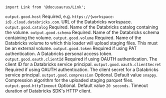 ```mdx-code-block
import Link from '@docusaurus/Link';
```

<tr>
    <td><code>output.good.host</code></td>
    <td>Required, e.g. <code>https://&#123;workspace-id&#125;.cloud.databricks.com</code>.  URL of the Databricks workspace.</td>
</tr>
<tr>
    <td><code>output.good.catalog</code></td>
    <td>Required. Name of the Databricks catalog containing the volume.</td>
</tr>
<tr>
    <td><code>output.good.schema</code></td>
    <td>Required. Name of the Databricks schema containing the volume.</td>
</tr>
<tr>
    <td><code>output.good.volume</code></td>
    <td>Required. Name of the Databricks volume to which this loader will upload staging files.  This must be an <Link to="https://docs.databricks.com/aws/en/volumes/managed-vs-external">external</Link> volume.</td>
</tr>
<tr>
    <td><code>output.good.token</code></td>
    <td>Required if using PAT authentication. A Databricks <Link to="https://docs.databricks.com/aws/en/dev-tools/auth">personal access token</Link>.</td>
</tr>
<tr>
    <td><code>output.good.oauth.clientId</code></td>
    <td>Required if using OAUTH authentication. The client ID for a Databricks <Link to="https://docs.databricks.com/aws/en/dev-tools/auth/oauth-m2m">service principal</Link>.</td>
</tr>
<tr>
    <td><code>output.good.oauth.clientSecret</code></td>
    <td>Required if using OAUTH authentication. The client secret for a Databricks <Link to="https://docs.databricks.com/aws/en/dev-tools/auth/oauth-m2m">service principal</Link>.</td>
</tr>
<tr>
    <td><code>output.good.compression</code></td>
    <td>Optional. Default value <code>snappy</code>. Compression algorithm for the uploaded staging parquet files.</td>
</tr>
<tr>
    <td><code>output.good.httpTimeout</code></td>
    <td>Optional. Default value <code>20 seconds</code>. Timeout duration of Databricks SDK's HTTP client.</td>
</tr>
